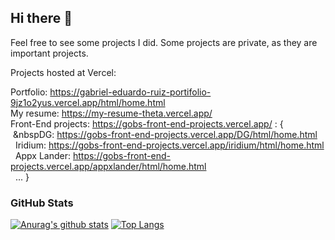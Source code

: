 ## Hi there 👋


Feel free to see some projects I did. Some projects are private, as they are important projects.


Projects hosted at Vercel:

Portfolio: https://gabriel-eduardo-ruiz-portifolio-9jz1o2yus.vercel.app/html/home.html
<br>
My resume: https://my-resume-theta.vercel.app/
<br>
Front-End projects: https://gobs-front-end-projects.vercel.app/ : {
<br>
&nbsp;&nbspDG: https://gobs-front-end-projects.vercel.app/DG/html/home.html
<br>
&nbsp;&nbsp;Iridium: https://gobs-front-end-projects.vercel.app/iridium/html/home.html
<br>
&nbsp;&nbsp;Appx Lander: https://gobs-front-end-projects.vercel.app/appxlander/html/home.html
<br>
&nbsp;&nbsp;...
}

### GitHub Stats
[![Anurag's github stats](https://github-readme-stats.vercel.app/api?username=gobsruiz)](https://github.com/anuraghazra/github-readme-stats)
[![Top Langs](https://github-readme-stats.vercel.app/api/top-langs/?username=gobsruiz&layout=compact&langs_count=10)](https://github.com/anuraghazra/github-readme-stats)


<!--
**GobsRuiz/GobsRuiz** is a ✨ _special_ ✨ repository because its `README.md` (this file) appears on your GitHub profile.

Here are some ideas to get you started:

- 🔭 I’m currently working on ...
- 🌱 I’m currently learning ...
- 👯 I’m looking to collaborate on ...
- 🤔 I’m looking for help with ...
- 💬 Ask me about ...
- 📫 How to reach me: ...
- 😄 Pronouns: ...
- ⚡ Fun fact: ...
-->
